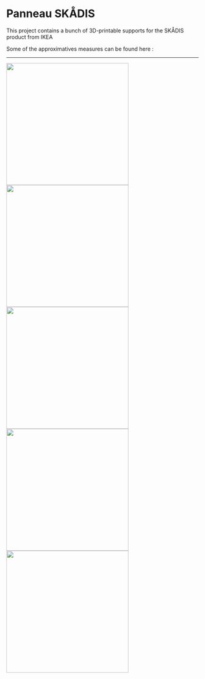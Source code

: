 # Panneau SKÅDIS

This project contains a bunch of 3D-printable supports for the SKÅDIS product from IKEA

Some of the approximatives measures can be found here :

---

<img src=cotes-tournevis.jpg width=320> <img src=cotes-spatules.jpg width=320>
<img src=cotes-pince-stick-balance.jpg width=320> <img src=cotes-metre-pied_a_coulisse.jpg width=320>
<img src=cotes-lime-ebavureur.jpg width=320>